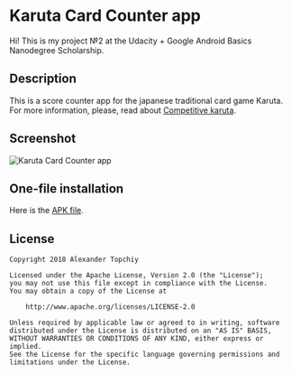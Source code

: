 # Karuta Card Counter app

Hi! This is my project №2 at the Udacity + Google Android Basics Nanodegree Scholarship.

## Description

This is a score counter app for the japanese traditional card game Karuta. For more information, please, read about [Competitive karuta](https://en.wikipedia.org/wiki/Competitive_karuta).

## Screenshot

![Karuta Card Counter app](https://image.ibb.co/noePqx/karuta_screen_github.png)

## One-file installation

Here is the [APK file](link).

## License
```
Copyright 2018 Alexander Topchiy

Licensed under the Apache License, Version 2.0 (the "License");
you may not use this file except in compliance with the License.
You may obtain a copy of the License at

    http://www.apache.org/licenses/LICENSE-2.0

Unless required by applicable law or agreed to in writing, software
distributed under the License is distributed on an "AS IS" BASIS,
WITHOUT WARRANTIES OR CONDITIONS OF ANY KIND, either express or implied.
See the License for the specific language governing permissions and
limitations under the License.
